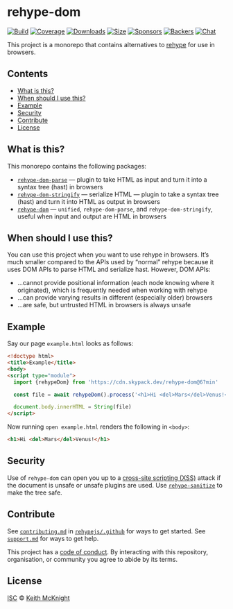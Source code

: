 # rehype-dom

[![Build][build-badge]][build]
[![Coverage][coverage-badge]][coverage]
[![Downloads][downloads-badge]][downloads]
[![Size][size-badge]][size]
[![Sponsors][sponsors-badge]][collective]
[![Backers][backers-badge]][collective]
[![Chat][chat-badge]][chat]

This project is a monorepo that contains alternatives to [rehype][] for use in
browsers.

## Contents

*   [What is this?](#what-is-this)
*   [When should I use this?](#when-should-i-use-this)
*   [Example](#example)
*   [Security](#security)
*   [Contribute](#contribute)
*   [License](#license)

## What is this?

This monorepo contains the following packages:

*   [`rehype-dom-parse`][rehype-dom-parse]
    — plugin to take HTML as input and turn it into a syntax tree (hast) in
    browsers
*   [`rehype-dom-stringify`][rehype-dom-stringify] — serialize HTML
    — plugin to take a syntax tree (hast) and turn it into HTML as output in
    browsers
*   [`rehype-dom`][api]
    — `unified`, `rehype-dom-parse`, and `rehype-dom-stringify`, useful when
    input and output are HTML in browsers

## When should I use this?

You can use this project when you want to use rehype in browsers.
It’s much smaller compared to the APIs used by “normal” rehype because it uses
DOM APIs to parse HTML and serialize hast.
However, DOM APIs:

*   …cannot provide positional information (each node knowing where it
    originated), which is frequently needed when working with rehype
*   …can provide varying results in different (especially older) browsers
*   …are safe, but untrusted HTML in browsers is always unsafe

## Example

Say our page `example.html` looks as follows:

```html
<!doctype html>
<title>Example</title>
<body>
<script type="module">
  import {rehypeDom} from 'https://cdn.skypack.dev/rehype-dom@6?min'

  const file = await rehypeDom().process('<h1>Hi <del>Mars</del>Venus!</h1>')

  document.body.innerHTML = String(file)
</script>
```

Now running `open example.html` renders the following in `<body>`:

```html
<h1>Hi <del>Mars</del>Venus!</h1>
```

## Security

Use of `rehype-dom` can open you up to a [cross-site scripting (XSS)][xss]
attack if the document is unsafe or unsafe plugins are used.
Use [`rehype-sanitize`][sanitize] to make the tree safe.

## Contribute

See [`contributing.md`][contributing] in [`rehypejs/.github`][health] for ways
to get started.
See [`support.md`][support] for ways to get help.

This project has a [code of conduct][coc].
By interacting with this repository, organisation, or community you agree to
abide by its terms.

## License

[ISC][license] © [Keith McKnight][author]

<!-- Definitions -->

[build-badge]: https://github.com/rehypejs/rehype-dom/workflows/main/badge.svg

[build]: https://github.com/rehypejs/rehype-dom/actions

[coverage-badge]: https://img.shields.io/codecov/c/github/rehypejs/rehype-dom.svg

[coverage]: https://codecov.io/github/rehypejs/rehype-dom

[downloads-badge]: https://img.shields.io/npm/dm/rehype-dom.svg

[downloads]: https://www.npmjs.com/package/rehype-dom

[size-badge]: https://img.shields.io/bundlephobia/minzip/rehype-dom.svg

[size]: https://bundlephobia.com/result?p=rehype-dom

[sponsors-badge]: https://opencollective.com/unified/sponsors/badge.svg

[backers-badge]: https://opencollective.com/unified/backers/badge.svg

[collective]: https://opencollective.com/unified

[chat-badge]: https://img.shields.io/badge/chat-discussions-success.svg

[chat]: https://github.com/rehypejs/rehype/discussions

[author]: https://keith.mcknig.ht

[license]: license

[health]: https://github.com/rehypejs/.github

[contributing]: https://github.com/rehypejs/.github/blob/main/contributing.md

[support]: https://github.com/rehypejs/.github/blob/main/support.md

[coc]: https://github.com/rehypejs/.github/blob/main/code-of-conduct.md

[rehype]: https://github.com/rehypejs/rehype

[api]: https://github.com/rehypejs/rehype-dom/tree/main/packages/rehype-dom

[rehype-dom-parse]: https://github.com/rehypejs/rehype-dom/tree/main/packages/rehype-dom-parse

[rehype-dom-stringify]: https://github.com/rehypejs/rehype-dom/tree/main/packages/rehype-dom-stringify

[xss]: https://en.wikipedia.org/wiki/Cross-site_scripting

[sanitize]: https://github.com/rehypejs/rehype-sanitize
